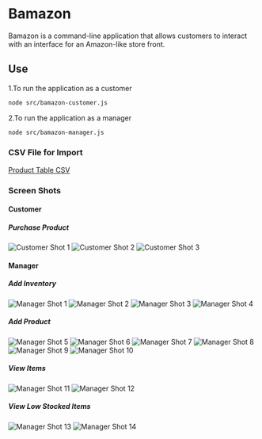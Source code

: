 # Bamazon

Bamazon is a command-line application that allows customers to interact with an interface for an Amazon-like store front.

## Use

1.To run the application as a customer

```bash
node src/bamazon-customer.js
```

2.To run the application as a manager

```bash
node src/bamazon-manager.js
```

### CSV File for Import

[Product Table CSV](./assets/csv/product_view.csv)

### Screen Shots

#### Customer

##### Purchase Product

![Customer Shot 1](./assets/img/customer.png)
![Customer Shot 2](./assets/img/customer2.png)
![Customer Shot 3](./assets/img/customer3.png)

#### Manager

##### Add Inventory

![Manager Shot 1](./assets/img/manager-add-inventory.png)
![Manager Shot 2](./assets/img/manager-add-inventory2.png)
![Manager Shot 3](./assets/img/manager-add-inventory3.png)
![Manager Shot 4](./assets/img/manager-add-inventory4.png)

##### Add Product

![Manager Shot 5](./assets/img/manager-add-item.png)
![Manager Shot 6](./assets/img/manager-add-item2.png)
![Manager Shot 7](./assets/img/manager-add-item3.png)
![Manager Shot 8](./assets/img/manager-add-item4.png)
![Manager Shot 9](./assets/img/manager-add-item5.png)
![Manager Shot 10](./assets/img/manager-add-item6.png)

##### View Items

![Manager Shot 11](./assets/img/manager-view-items.png)
![Manager Shot 12](./assets/img/manager-view-items2.png)

##### View Low Stocked Items

![Manager Shot 13](./assets/img/manager-view-low.png)
![Manager Shot 14](./assets/img/manager-view-low2.png)

